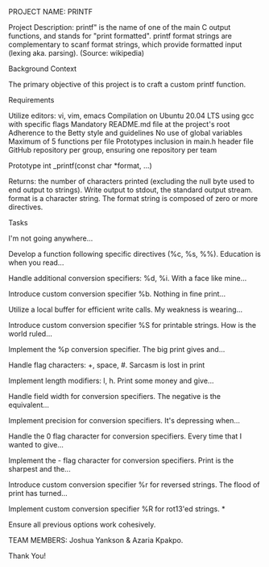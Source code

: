 PROJECT NAME: PRINTF

Project Description: printf" is the name of one of the main C output functions, and stands for "print formatted". printf format strings are complementary to scanf format strings, which provide formatted input (lexing aka. parsing). (Source: wikipedia)

Background Context

The primary objective of this project is to craft a custom printf function.

Requirements

Utilize editors: vi, vim, emacs
Compilation on Ubuntu 20.04 LTS using gcc with specific flags
Mandatory README.md file at the project's root
Adherence to the Betty style and guidelines
No use of global variables
Maximum of 5 functions per file
Prototypes inclusion in main.h header file
GitHub repository per group, ensuring one repository per team

Prototype
int _printf(const char *format, ...)

Returns: the number of characters printed (excluding the null byte used to end output to strings).
Write output to stdout, the standard output stream.
format is a character string. The format string is composed of zero or more directives.

Tasks

I'm not going anywhere...

Develop a function following specific directives (%c, %s, %%).
Education is when you read...

Handle additional conversion specifiers: %d, %i.
With a face like mine...

Introduce custom conversion specifier %b.
Nothing in fine print...

Utilize a local buffer for efficient write calls.
My weakness is wearing...

Introduce custom conversion specifier %S for printable strings.
How is the world ruled...

Implement the %p conversion specifier.
The big print gives and...

Handle flag characters: +, space, #.
Sarcasm is lost in print

Implement length modifiers: l, h.
Print some money and give...

Handle field width for conversion specifiers.
The negative is the equivalent...

Implement precision for conversion specifiers.
It's depressing when...

Handle the 0 flag character for conversion specifiers.
Every time that I wanted to give...

Implement the - flag character for conversion specifiers.
Print is the sharpest and the...

Introduce custom conversion specifier %r for reversed strings.
The flood of print has turned...

Implement custom conversion specifier %R for rot13'ed strings.
*

Ensure all previous options work cohesively.

TEAM MEMBERS: Joshua Yankson & Azaria Kpakpo.

Thank You!
